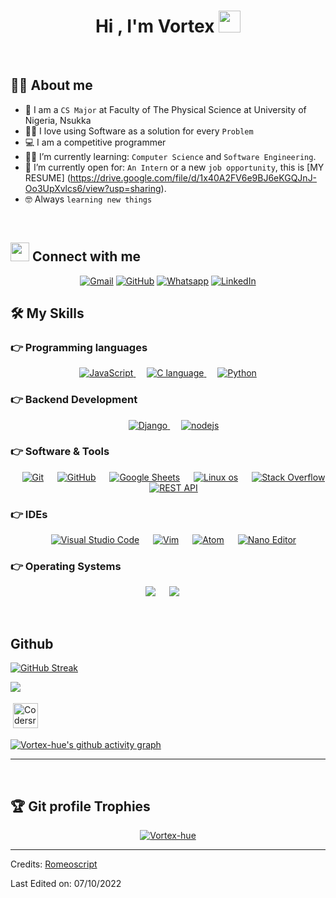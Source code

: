 <h1 align="center">Hi , I'm Vortex <img src="https://media.giphy.com/media/hvRJCLFzcasrR4ia7z/giphy.gif" width="35"></h1>


<br>


## :sassy_man:  About me
- :school: I am a `CS Major` at Faculty of The Physical Science at University of Nigeria, Nsukka
- :technologist: I love using Software as a solution for every `Problem`
- :computer: I am a competitive programmer 
- :student: I’m currently learning: `Computer Science` and `Software Engineering`.
- :thinking: I’m currently open for: `An Intern` or a new `job opportunity`, this is [MY RESUME]
(https://drive.google.com/file/d/1x40A2FV6e9BJ6eKGQJnJ-Oo3UpXvlcs6/view?usp=sharing).
- :nerd_face: Always `learning new things`

<br>

## <img src="https://media.giphy.com/media/iY8CRBdQXODJSCERIr/giphy.gif" width="30px"> Connect with me
<p align="center">
	<a href="mailto:benjaminparish6@gmail.com"><img img src="https://img.shields.io/badge/gmail-%23EA4335.svg?style=plastic&logo=gmail&logoColor=white" alt="Gmail"/></a>
	<a href="https://github.com/vortex-hue"><img src="https://img.shields.io/badge/github-%23181717.svg?style=plastic&logo=github&logoColor=white" alt="GitHub"/></a>
	<a href="https://wa.me/+2348115333313"><img src="https://img.shields.io/badge/whatsapp-%2325D366.svg?style=plastic&logo=whatsapp&logoColor=white" alt="Whatsapp"/></a>
	<a href="https://www.linkedin.com/in/peter-ani-642a5722a//"><img src="https://img.shields.io/badge/linkedin-%230A66C2.svg?style=plastic&logo=linkedin&logoColor=white" alt="LinkedIn"/></a>
</p>




## 🛠️ My Skills

### 👉 Programming languages

<p align="center"> 
  <a href="https://developer.mozilla.org/en-US/docs/Web/JavaScript" target="_blank"> 
     <img alt="JavaScript" src="https://img.shields.io/badge/JavaScript%20-%23F7DF1E.svg?style=plastic&logo=javascript&logoColor=black">
   </a>
  &emsp;
  <a href="https://www.cprogramming.com" target="_blank"> 
    <img alt="C language" src="https://img.shields.io/badge/c-%23007396.svg?style=plastic&logo=c&logoColor=white">
  </a>
  &emsp;
   <a href="https://www.python.org" target="_blank">
    <img alt="Python" src="https://img.shields.io/badge/Python%20-%2314354C.svg?style=plastic&logo=python&logoColor=white">
  </a>
</p>

### 👉 Backend Development
<p align="center"> 
  &emsp; 
  <a href="https://www.w3.org/django/" target="_blank"> 
   <img alt="Django" src="https://img.shields.io/badge/DJANGO%20-%23E34F26.svg?style=plastic&logo=django&logoColor=white">
  </a>   
  &emsp;
  <a href="https://www.w3schools.com/nodejs/" target="_blank">
    <img alt="nodejs" src="https://img.shields.io/badge/NODEJS%20-%231572B6.svg?style=plastic&logo=nodejs&logoColor=white">
  </a> 
</p>

 ### 👉 Software & Tools
 
<p align="center">
  &emsp;
    <a href="#"><img alt="Git" src="https://img.shields.io/badge/Git%20-%23F05033.svg?style=plastic&logo=git&logoColor=white"></a>
  &emsp;
    <a href="#"><img alt="GitHub" src="https://img.shields.io/badge/github-%23181717.svg?style=plastic&logo=github&logoColor=white"></a>
  &emsp;
    <a href="#"><img alt="Google Sheets" src="https://img.shields.io/badge/Google%20Sheets%20-%2334A853.svg?style=plastic&logo=google%20sheets&logoColor=white"></a>
  &emsp;
    <a href="#"><img alt="Linux os" src="https://img.shields.io/badge/Ubuntu-E95420?style=plastic&logo=ubuntu&logoColor=white"></a>
  &emsp;
    <a href="#"><img alt="Stack Overflow" src="https://img.shields.io/badge/-Stack%20Overflow-FE7A16?style=plastic&logo=stack-overflow&logoColor=white"></a>
  &emsp;
    <a href="#"><img alt="REST API" img src="https://img.shields.io/badge/rest-%23000000.svg?style=plastic&logo=rest&logoColor=white"></a>
</p>

 ### 👉 IDEs
 
<p align="center">
  &emsp;
    <a href="#"><img alt="Visual Studio Code" src="https://img.shields.io/badge/Visual%20Studio%20Code-0078d7.svg?style=plastic&logo=visual-studio-code&logoColor=white"></a>
  &emsp;
    <a href="#"><img alt="Vim" src="https://img.shields.io/badge/vim-%23000000.svg?style=plastic&logo=vim&logoColor=white" /></a>
  &emsp;
    <a href="#"><img alt="Atom" src="https://img.shields.io/badge/atom-%2366595C.svg?&style=plastic&logo=atom&logoColor=white" /></a>
  &emsp;
    <a href="#"><img alt="Nano Editor" src="https://img.shields.io/badge/nano%20ide-%232C2255.svg?&style=plastic&logo=nano%20ide&logoColor=white" /></a>
</p>

 ### 👉 Operating Systems
 
<p align="center">
    <a href="#"><img src="https://img.shields.io/badge/Ubuntu-E95420?style=plastic&logo=ubuntu&logoColor=white"></a>
  &emsp;
    <a href="#"><img src="https://img.shields.io/badge/Windows-0078D6?style=plastic&logo=windows&logoColor=white"></a>
  &emsp;
</p>

<br/>

## Github 

[![GitHub Streak](https://github-readme-streak-stats.herokuapp.com/?user=vortex-hue&theme=dark)](https://git.io/streak-stats)

![](https://komarev.com/ghpvc/?username=vortex-hue&color=green)

<img src="https://cr-ss-service.azurewebsites.net/api/ScreenShot?widget=summary&username=vortex-hue&badges=2&show-avatar=false&style=--header-bg-color:%23000;--border-radius:10px" alt="Codersrank" height="40" style="vertical-align:top; margin:4px">

[![Vortex-hue's github activity graph](https://activity-graph.herokuapp.com/graph?username=vortex-hue&theme=dracula)](https://github.com/vortex-hue/github-readme-activity-graph)

----
<br/>

## :trophy: Git profile Trophies

<p align="center"> <a href="https://github.com/vortex-hue-ma/github-profile-trophy"><img src="https://github-profile-trophy.vercel.app/?username=vortex-hue&layout=compact&theme=algolia" alt="Vortex-hue" /></a> </p>

-----
Credits: [Romeoscript](https://github.com/romeoscript)

Last Edited on: 07/10/2022
